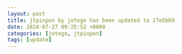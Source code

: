 ```yaml
---
layout: post
title: jtpinpon by jotego has been updated to 27e5bb9
date: 2024-07-27 09:25:52 +0000
categories: [jotego, jtpinpon]
tags: [update]
---
```


